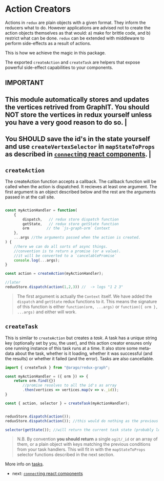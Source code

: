 # Action Creators

Actions in `redux` are plain objects with a given format. They inform the reducers what to do. However applications are advised not to create the action objects themselves as that would: a) make for brittle code, and b) restrict what can be done. `redux` can be extended with middleware to perform side-effects as a result of actions.

This is how we achieve the magic in this package.

The exported `createAction` and `createTask` are helpers that expose powerful side-effect capabilities to your components.

## IMPORTANT

This module automatically stores and updates the vertices retrived from GraphIT. You should **NOT** store the vertices in redux yourself unless you have a very good reason to do so. |
---
You **SHOULD** save the id's in the state yourself and use `createVertexSelector` in `mapStateToProps` as described in [`connect`ing react components](/docs/connecting-react-components). |
---

## `createAction`

The createAction function accepts a callback. The callback function will be called when the action is dispatched. It recieves at least one argument. The first argument is an object described below and the rest are the arguments passed in at the call site.

```javascript

const myActionHandler = function(
    {
        dispatch,   // redux store dispatch function
        getState,   // redux store getState function
        orm        // the `js-graph-orm` Context
    },
    ...args //the arguments passed when the action is created.
) {
    //here we can do all sorts of async things.
    //convention is to return a promise (or a value).
    //it will be converted to a `cancelablePromise`
    console.log(...args);
}

const action = createAction(myActionHandler);

//later
reduxStore.dispatch(action(1,2,3)) //  -> logs "1 2 3"
```

> The first argument is actually the `Context` itself. We have added the `dispatch` and `getState` redux functions to it. This means the signature of this function is either `function(orm, ...args)` or `function({ orm }, ...args)` and either will work.

## `createTask`

This is similar to `createAction` but creates a *task*. A task has a unique string key (optionally set by you, the user), and this action creator ensures only one running instance of this task runs at a time. It also store some meta-data about the task, whether is it loading, whether it was successful (and the results) or whether it failed (and the error). Tasks are also cancellable.

```javascript
import { createTask } from "@arago/redux-graph";

const myActionHandler = ({ orm }) => {
    return orm.find({})
        //promise resolves to all the id's as array
        .then(vertices => vertices.map(v => v._id)); 
}

const { action, selector } = createTask(myActionHandler);


reduxStore.dispatch(action());
reduxStore.dispatch(action()); //this would do nothing as the previous task would be in progress.

selector(getState()); //will return the current task state (probably loading).
```

> N.B. By convention **you should return** a single `ogit/_id` or an array of them, or a plain object with keys matching the previous conditions from your task handlers. This will fit in with the `mapStateToProps` selector functions described in the next section.

More info on [tasks](/docs/tasks.md).

- next: [`connect`ing react components](/docs/connecting-react-components.md)
